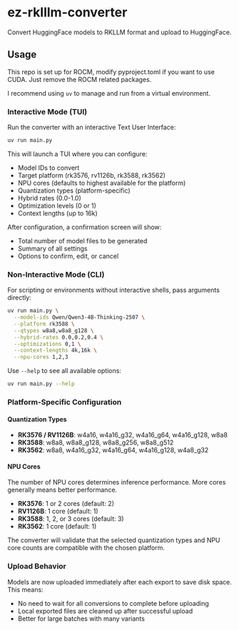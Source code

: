 # ez-rklllm-converter

Convert HuggingFace models to RKLLM format and upload to HuggingFace.

## Usage

This repo is set up for ROCM, modify pyproject.toml if you want to use CUDA. Just remove the ROCM related packages.

I recommend using `uv` to manage and run from a virtual environment.

### Interactive Mode (TUI)

Run the converter with an interactive Text User Interface:

```bash
uv run main.py
```

This will launch a TUI where you can configure:
- Model IDs to convert
- Target platform (rk3576, rv1126b, rk3588, rk3562)
- NPU cores (defaults to highest available for the platform)
- Quantization types (platform-specific)
- Hybrid rates (0.0-1.0)
- Optimization levels (0 or 1)
- Context lengths (up to 16k)

After configuration, a confirmation screen will show:
- Total number of model files to be generated
- Summary of all settings
- Options to confirm, edit, or cancel

### Non-Interactive Mode (CLI)

For scripting or environments without interactive shells, pass arguments directly:

```bash
uv run main.py \
  --model-ids Qwen/Qwen3-4B-Thinking-2507 \
  --platform rk3588 \
  --qtypes w8a8,w8a8_g128 \
  --hybrid-rates 0.0,0.2,0.4 \
  --optimizations 0,1 \
  --context-lengths 4k,16k \
  --npu-cores 1,2,3
```

Use `--help` to see all available options:

```bash
uv run main.py --help
```

### Platform-Specific Configuration

#### Quantization Types

- **RK3576 / RV1126B**: w4a16, w4a16_g32, w4a16_g64, w4a16_g128, w8a8
- **RK3588**: w8a8, w8a8_g128, w8a8_g256, w8a8_g512
- **RK3562**: w8a8, w4a16_g32, w4a16_g64, w4a16_g128, w4a8_g32

#### NPU Cores

The number of NPU cores determines inference performance. More cores generally means better performance.

- **RK3576**: 1 or 2 cores (default: 2)
- **RV1126B**: 1 core (default: 1)
- **RK3588**: 1, 2, or 3 cores (default: 3)
- **RK3562**: 1 core (default: 1)

The converter will validate that the selected quantization types and NPU core counts are compatible with the chosen platform.

### Upload Behavior

Models are now uploaded immediately after each export to save disk space. This means:
- No need to wait for all conversions to complete before uploading
- Local exported files are cleaned up after successful upload
- Better for large batches with many variants
